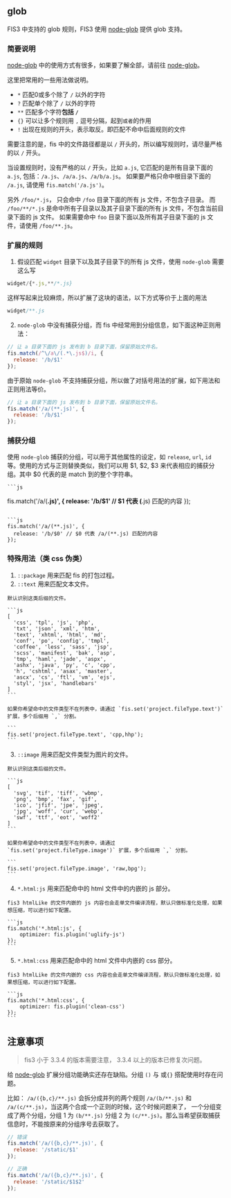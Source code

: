 ## glob

FIS3 中支持的 glob 规则，FIS3 使用 [node-glob](https://github.com/isaacs/node-glob) 提供 glob 支持。

### 简要说明

[node-glob](https://github.com/isaacs/node-glob) 中的使用方式有很多，如果要了解全部，请前往 [node-glob](https://github.com/isaacs/node-glob)。

这里把常用的一些用法做说明。

- `*` 匹配0或多个除了 `/` 以外的字符
- `?` 匹配单个除了 `/` 以外的字符
- `**` 匹配多个字符**包括 `/`**
- `{}` 可以让多个规则用 `,` 逗号分隔，起到`或者`的作用
- `!` 出现在规则的开头，表示取反。即匹配不命中后面规则的文件

需要注意的是，fis 中的文件路径都是以 `/` 开头的，所以编写规则时，请尽量严格的以 `/` 开头。

当设置规则时，没有严格的以 `/` 开头，比如 `a.js`, 它匹配的是所有目录下面的 `a.js`, 包括：`/a.js`、`/a/a.js`、`/a/b/a.js`。 如果要严格只命中根目录下面的 `/a.js`, 请使用 `fis.match('/a.js')`。

另外 `/foo/*.js`， 只会命中 `/foo` 目录下面的所有 js 文件，不包含子目录。
而 `/foo/**/*.js` 是命中所有子目录以及其子目录下面的所有 js 文件，不包含当前目录下面的 js 文件。
如果需要命中 `foo` 目录下面以及所有其子目录下面的 js 文件，请使用 `/foo/**.js`。

### 扩展的规则

1. 假设匹配 `widget` 目录下以及其子目录下的所有 js 文件，使用 `node-glob` 需要这么写

  ```js
  widget/{*.js,**/*.js}
  ```

  这样写起来比较麻烦，所以扩展了这块的语法，以下方式等价于上面的用法

  ```js
  widget/**.js
  ```
2. `node-glob` 中没有捕获分组，而 fis 中经常用到分组信息，如下面这种正则用法：

  ```js
  // 让 a 目录下面的 js 发布到 b 目录下面，保留原始文件名。
  fis.match(/^\/a\/(.*\.js$)/i, {
    release: '/b/$1'
  });
  ```

  由于原始 `node-glob` 不支持捕获分组，所以做了对括号用法的扩展，如下用法和正则用法等价。

  ```js
  // 让 a 目录下面的 js 发布到 b 目录下面，保留原始文件名。
  fis.match('/a/(**.js)', {
    release: '/b/$1'
  });
  ```
 
  ### 捕获分组
  
  使用 `node-glob` 捕获的分组，可以用于其他属性的设定，如 `release`, `url`, `id` 等。使用的方式与正则替换类似，我们可以用 $1, $2, $3 来代表相应的捕获分组。其中 $0 代表的是 match 到的整个字符串。
  
    ```js
  fis.match('/a/(**.js)', {
    release: '/b/$1' // $1 代表 (**.js) 匹配的内容
  });
  ```

  ```js
  fis.match('/a/(**.js)', {
    release: '/b/$0' // $0 代表 /a/(**.js) 匹配的内容
  });
  ```

  ### 特殊用法（类 css 伪类）

  1. `::package` 用来匹配 fis 的打包过程。
  2. `::text` 用来匹配文本文件。

    默认识别这类后缀的文件。

    ```js
    [
      'css', 'tpl', 'js', 'php',
      'txt', 'json', 'xml', 'htm',
      'text', 'xhtml', 'html', 'md',
      'conf', 'po', 'config', 'tmpl',
      'coffee', 'less', 'sass', 'jsp',
      'scss', 'manifest', 'bak', 'asp',
      'tmp', 'haml', 'jade', 'aspx',
      'ashx', 'java', 'py', 'c', 'cpp',
      'h', 'cshtml', 'asax', 'master',
      'ascx', 'cs', 'ftl', 'vm', 'ejs',
      'styl', 'jsx', 'handlebars'
    ]
    ```

    如果你希望命中的文件类型不在列表中，请通过 `fis.set('project.fileType.text')` 扩展，多个后缀用 `,` 分割。

    ```
    fis.set('project.fileType.text', 'cpp,hhp');
    ```

  3. `::image` 用来匹配文件类型为图片的文件。

    默认识别这类后缀的文件。

    ```js
    [
      'svg', 'tif', 'tiff', 'wbmp',
      'png', 'bmp', 'fax', 'gif',
      'ico', 'jfif', 'jpe', 'jpeg',
      'jpg', 'woff', 'cur', 'webp',
      'swf', 'ttf', 'eot', 'woff2'
    ]
    ```

    如果你希望命中的文件类型不在列表中，请通过 `fis.set('project.fileType.image')` 扩展，多个后缀用 `,` 分割。

    ```
    fis.set('project.fileType.image', 'raw,bpg');
    ```
  4. `*.html:js` 用来匹配命中的 html 文件中的内嵌的 js 部分。

    fis3 htmlLike 的文件内嵌的 js 内容也会走单文件编译流程，默认只做标准化处理，如果想压缩，可以进行如下配置。

    ```js
    fis.match('*.html:js', {
        optimizer: fis.plugin('uglify-js')
    });
    ```
  5. `*.html:css` 用来匹配命中的 html 文件中内嵌的 css 部分。

    fis3 htmlLike 的文件内嵌的 css 内容也会走单文件编译流程，默认只做标准化处理，如果想压缩，可以进行如下配置。

    ```js
    fis.match('*.html:css', {
        optimizer: fis.plugin('clean-css')
    });
    ```

## 注意事项

> fis3 小于 3.3.4 的版本需要注意， 3.3.4 以上的版本已修复次问题。

给 [node-glob](https://github.com/isaacs/node-glob) 扩展分组功能确实还存在缺陷。分组 `()` 与 或`{}` 搭配使用时存在问题。

比如： `/a/({b,c}/**.js)` 会拆分成并列的两个规则 `/a/(b/**.js)` 和 `/a/(c/**.js)`，当这两个合成一个正则的时候，这个时候问题来了，
一个分组变成了两个分组，分组 1 为 `(b/**.js)` 分组 2 为 `(c/**.js)`。那么当希望获取捕获信息时，不能按原来的分组序号去获取了。

```js
// 错误
fis.match('/a/({b,c}/**.js)', {
  release: '/static/$1'
});

// 正确
fis.match('/a/({b,c}/**.js)', {
  release: '/static/$1$2'
});
```
